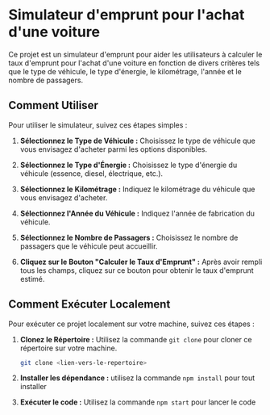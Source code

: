 # Simulateur d'emprunt pour l'achat d'une voiture

Ce projet est un simulateur d'emprunt pour aider les utilisateurs à calculer le taux d'emprunt pour l'achat d'une voiture en fonction de divers critères tels que le type de véhicule, le type d'énergie, le kilométrage, l'année et le nombre de passagers.

## Comment Utiliser

Pour utiliser le simulateur, suivez ces étapes simples :

1. **Sélectionnez le Type de Véhicule :** Choisissez le type de véhicule que vous envisagez d'acheter parmi les options disponibles.

2. **Sélectionnez le Type d'Énergie :** Choisissez le type d'énergie du véhicule (essence, diesel, électrique, etc.).

3. **Sélectionnez le Kilométrage :** Indiquez le kilométrage du véhicule que vous envisagez d'acheter.

4. **Sélectionnez l'Année du Véhicule :** Indiquez l'année de fabrication du véhicule.

5. **Sélectionnez le Nombre de Passagers :** Choisissez le nombre de passagers que le véhicule peut accueillir.

6. **Cliquez sur le Bouton "Calculer le Taux d'Emprunt" :** Après avoir rempli tous les champs, cliquez sur ce bouton pour obtenir le taux d'emprunt estimé.

## Comment Exécuter Localement

Pour exécuter ce projet localement sur votre machine, suivez ces étapes :

1. **Clonez le Répertoire :** Utilisez la commande `git clone` pour cloner ce répertoire sur votre machine.

   ```sh
   git clone <lien-vers-le-repertoire>
   ```

2. **Installer les dépendance :** utilisez la commande `npm install` pour tout installer
3. **Exécuter le code :** Utilisez la commande `npm start` pour lancer le code
